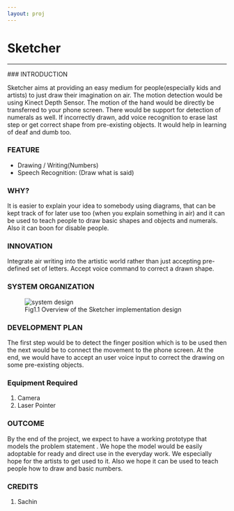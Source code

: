 ```yaml
---
layout: proj
---
```


# Sketcher

<hr>
### INTRODUCTION

Sketcher aims at providing an easy medium for people(especially kids and artists) to just draw their imagination on air. The motion detection would be using Kinect Depth Sensor. The motion of the hand would be directly be transferred to your phone screen. There would be support for detection of numerals as well.
If incorrectly drawn, add voice recognition to erase last step or get correct shape from pre-existing objects. It would help in learning of deaf and dumb too.

### FEATURE
* Drawing / Writing(Numbers)
* Speech Recognition: (Draw what is said)

### WHY?
It is easier to explain your idea to somebody using diagrams, that can be kept track of for later use too (when you explain something in air) and it can be used to teach people to draw basic shapes and objects and numerals. Also it can boon for disable people.

### INNOVATION
Integrate air writing into the artistic world rather than just accepting pre-defined set of letters. Accept voice command to correct a drawn shape.

### SYSTEM ORGANIZATION

<figure>
<img  src="{{ site.url }}/assets/images/projects/paper/system-design/sketcher.png" alt="system design">
<figcaption>Fig1.1 Overview of the Sketcher implementation design</figcaption>
</figure>

### DEVELOPMENT PLAN
The first step would be to detect the finger position which is to be used then the next would be to connect the movement to the phone screen.
At the end, we would have to accept an user voice input to correct the drawing on some pre-existing objects.


### Equipment Required
1. Camera
2. Laser Pointer

### OUTCOME
By the end of the project, we expect to have a working prototype that models the problem statement . We hope the model would be easily adoptable for ready and direct use in the everyday work. We especially hope for the artists to get used to it. Also we hope it can be used to teach people how to draw and basic numbers.


### CREDITS
1. Sachin
